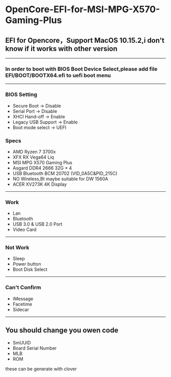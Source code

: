 # OpenCore-EFI-for-MSI-MPG-X570-Gaming-Plus
 
## EFI for Opencore，Support MacOS 10.15.2,i don't know if it works with other version

---
### In order to boot with BIOS Boot Device Select,please add file EFI/BOOT/BOOTX64.efi to uefi boot menu

---
### BIOS Setting
+ Secure Boot -> Disable 
+ Serial Port -> Disable
+ XHCI Hand-off -> Enable
+ Legacy USB Support -> Enable
+ Boot mode select -> UEFI
 
### Specs
+ AMD Ryzen 7 3700x
+ XFX RX Vega64 Liq
+ MSI MPG X570 Gaming Plus
+ Asgard DDR4 2666 32G * 4
+ USB Bluetooth BCM 20702 (VID_0A5C&PID_215C)
+ NO Wireless,Bt maybe suitable for DW 1560A
+ ACER XV273K 4K Display

---
### Work
+ Lan
+ Bluetooth
+ USB 3.0 & USB 2.0 Port
+ Video Card

---
### Not Work
+ Sleep
+ Power button
+ Boot Disk Select

---
### Can't Confirm
+ iMessage
+ Facetime
+ Sidecar

---
## You should change you owen code
+ SmUUID
+ Board Serial Number 
+ MLB 
+ ROM 

these can be generate with clover
